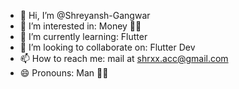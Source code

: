 - 👋 Hi, I’m @Shreyansh-Gangwar
- 👀 I’m interested in: Money 🤑💸
- 🌱 I’m currently learning: Flutter
- 💞️ I’m looking to collaborate on: Flutter Dev
- 📫 How to reach me: mail at shrxx.acc@gmail.com
- 😄 Pronouns: Man 🗿💪

<!---
Shreyansh-Gangwar/Shreyansh-Gangwar is a ✨ special ✨ repository because its `README.md` (this file) appears on your GitHub profile.
You can click the Preview link to take a look at your changes.
--->
